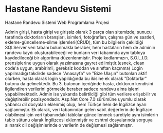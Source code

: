 # Hastane Randevu Sistemi
Hastane Randevu Sistemi Web Programlama Projesi

Admin girişi, hasta girişi ve girişsiz olarak 3 parça olan sitemizde; sunucu tarafında doktorların branşları, isimleri, fotoğrafları, çalışma gün ve saatleri, ekleme-güncelleme-silme işlemleri(CRUD), tüm bu bilgilerin çekildiği SQLServer veri tabanı bulunmakla beraber, hem hastaların hem de adminin randevu kaydı oluşturabileceği ve bunların veri tabanında aynı tabloya kaydedileceği bir algoritma düzenlenmiştir.
Proje kodlarımızın, S.O.L.I.D. prensiplerine uygun olarak yazılmasına gayret edilmiştir.(esnek, clean code'a uygun, arabirimli, gereksiz koddan ve sınıftan kaçınma)
Login yapılmadığı takdirde sadece "Anasayfa" ve "Bize Ulaşın" butonları aktif olurken, hasta olarak login yapıldığında bu ikisine ek olarak "Doktorlar" butonu da gelmektedir. Bu 3. butonun içeriğinde hasta, doktorun kendisini ilgilendiren verilerini görmekle beraber sadece randevu alma işlemi yapabilmektedir.
Admin ise yukarıda belirtildiği gibi tüm verilere erişebilir ve değiştirebilir pozisyondadır.
Asp.Net Core 7.0 sürümüne uyumlu olarak yabancı dil dosyaları eklenmiş olup, hem Türkçe hem de İngilizce ayarı sağlanmıştır.
Ek olarak, veri tabanından gelen sabit değerlerin de İngilizce olabilmesi için veri tabanındaki tablolar güncellenmek suretiyle aynı isimlerin tablo sütunu olarak İngilizcesi eklenmiştir ve cshtml dosyalarında sorguya alınarak dil değişimlerinde o verilerin de değişmesi sağlanmıştır.
